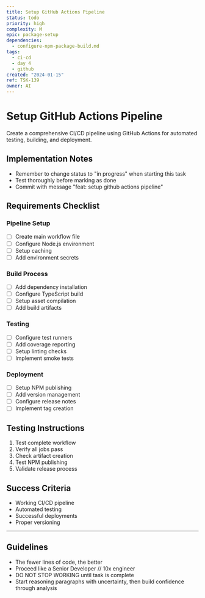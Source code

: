 ```yaml
---
title: Setup GitHub Actions Pipeline
status: todo
priority: high
complexity: M
epic: package-setup
dependencies:
  - configure-npm-package-build.md
tags:
  - ci-cd
  - day 4
  - github
created: "2024-01-15"
ref: TSK-139
owner: AI
---
```


# Setup GitHub Actions Pipeline

Create a comprehensive CI/CD pipeline using GitHub Actions for automated testing, building, and deployment.

## Implementation Notes

- Remember to change status to "in progress" when starting this task
- Test thoroughly before marking as done
- Commit with message "feat: setup github actions pipeline"

## Requirements Checklist

### Pipeline Setup

- [ ] Create main workflow file
- [ ] Configure Node.js environment
- [ ] Setup caching
- [ ] Add environment secrets

### Build Process

- [ ] Add dependency installation
- [ ] Configure TypeScript build
- [ ] Setup asset compilation
- [ ] Add build artifacts

### Testing

- [ ] Configure test runners
- [ ] Add coverage reporting
- [ ] Setup linting checks
- [ ] Implement smoke tests

### Deployment

- [ ] Setup NPM publishing
- [ ] Add version management
- [ ] Configure release notes
- [ ] Implement tag creation

## Testing Instructions

1. Test complete workflow
2. Verify all jobs pass
3. Check artifact creation
4. Test NPM publishing
5. Validate release process

## Success Criteria

- Working CI/CD pipeline
- Automated testing
- Successful deployments
- Proper versioning

---

## Guidelines

- The fewer lines of code, the better
- Proceed like a Senior Developer // 10x engineer
- DO NOT STOP WORKING until task is complete
- Start reasoning paragraphs with uncertainty, then build confidence through analysis
